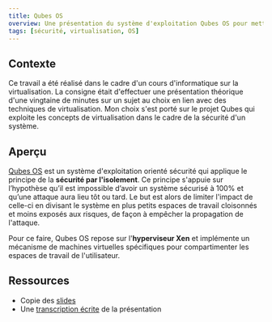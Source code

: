 ```yaml
---
title: Qubes OS
overview: Une présentation du système d'exploitation Qubes OS pour mettre en avant l'utilisation de techniques de virutalisation dans le cadre de la sécurité.
tags: [sécurité, virtualisation, OS]
---
```



## Contexte

Ce travail a été réalisé dans le cadre d'un cours d'informatique sur la virtualisation. La consigne était d'effectuer une présentation théorique d'une vingtaine de minutes sur un sujet au choix en lien avec des techniques de virtualisation. Mon choix s'est porté sur le projet Qubes qui exploite les concepts de virtualisation dans le cadre de la sécurité d'un système.

## Aperçu

[Qubes OS](https://www.qubes-os.org/) est un système d'exploitation orienté sécurité qui applique le principe de la **sécurité par l'isolement**. Ce principe s'appuie sur l’hypothèse qu’il est impossible d’avoir un système sécurisé à 100% et qu’une attaque aura lieu tôt ou tard. Le but est alors de limiter l'impact de celle-ci en divisant le système en plus petits espaces de travail cloisonnés et moins exposés aux risques, de façon à empêcher la propagation de l'attaque.

Pour ce faire, Qubes OS repose sur l'**hyperviseur Xen** et implémente un mécanisme de machines virtuelles spécifiques pour compartimenter les espaces de travail de l'utilisateur.

## Ressources

* Copie des [slides](/assets/files/qubesOS-slides.pdf)
* Une [transcription écrite](/assets/files/qubesOS-transcription.txt) de la présentation
